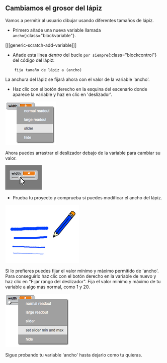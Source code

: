 ## Cambiamos el grosor del lápiz

Vamos a permitir al usuario dibujar usando diferentes tamaños de lápiz.

+ Primero añade una nueva variable llamada `ancho`{:class="blockvariable"}.

[[[generic-scratch-add-variable]]]

+ Añade esta linea *dentro* del bucle `por siempre`{:class="blockcontrol"} del código del lápiz:

```blocks
    fija tamaño de lápiz a (ancho)
```

La anchura del lápiz se fijará ahora con el valor de la variable 'ancho'.

+ Haz clic con el botón derecho en la esquina del escenario donde aparece la variable y haz en clic en 'deslizador'.

![screenshot](images/paint-slider.png)

Ahora puedes arrastrar el deslizador debajo de la variable para cambiar su valor.

![screenshot](images/paint-slider-change.png)

+ Prueba tu proyecto y comprueba si puedes modificar el ancho del lápiz.

![screenshot](images/paint-width-test.png)

Si lo prefieres puedes fijar el valor mínimo y máximo permitido de 'ancho'. Para conseguirlo haz clic con el botón derecho en la variable de nuevo y haz clic en "Fijar rango del deslizador". Fija el valor mínimo y máximo de tu variable a algo más normal, como 1 y 20.

![screenshot](images/paint-slider-max.png)

Sigue probando tu variable 'ancho' hasta dejarlo como tu quieras.